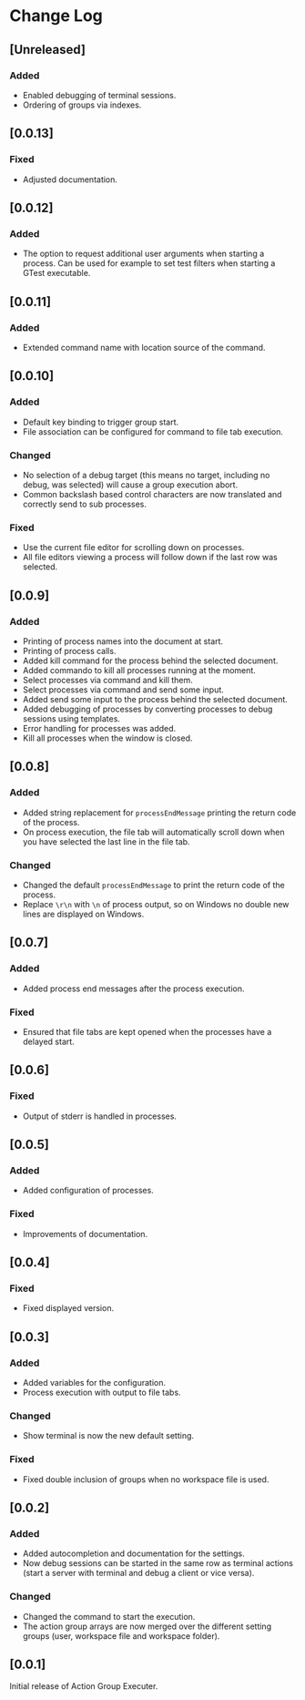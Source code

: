 # Change Log

## [Unreleased]

### Added

* Enabled debugging of terminal sessions.
* Ordering of groups via indexes.

## [0.0.13]

### Fixed

* Adjusted documentation.

## [0.0.12]

### Added

* The option to request additional user arguments when starting a process. Can be used for example to set test filters when starting a GTest executable.

## [0.0.11]

### Added

* Extended command name with location source of the command.

## [0.0.10]

### Added

* Default key binding to trigger group start.
* File association can be configured for command to file tab execution.

### Changed

* No selection of a debug target (this means no target, including no debug, was selected) will cause a group execution abort.
* Common backslash based control characters are now translated and correctly send to sub processes.

### Fixed

* Use the current file editor for scrolling down on processes.
* All file editors viewing a process will follow down if the last row was selected.

## [0.0.9]

### Added

* Printing of process names into the document at start.
* Printing of process calls.
* Added kill command for the process behind the selected document.
* Added commando to kill all processes running at the moment.
* Select processes via command and kill them.
* Select processes via command and send some input.
* Added send some input to the process behind the selected document.
* Added debugging of processes by converting processes to debug sessions using templates.
* Error handling for processes was added.
* Kill all processes when the window is closed.

## [0.0.8]

### Added

* Added string replacement for `processEndMessage` printing the return code of the process.
* On process execution, the file tab will automatically scroll down when you have selected the last line in the file tab.

### Changed

* Changed the default `processEndMessage` to print the return code of the process.
* Replace `\r\n` with `\n` of process output, so on Windows no double new lines are displayed on Windows.

## [0.0.7]

### Added

* Added process end messages after the process execution.

### Fixed

* Ensured that file tabs are kept opened when the processes have a delayed start.

## [0.0.6]

### Fixed

* Output of stderr is handled in processes.

## [0.0.5]

### Added

* Added configuration of processes.

### Fixed

* Improvements of documentation.

## [0.0.4]

### Fixed

* Fixed displayed version.

## [0.0.3]

### Added

* Added variables for the configuration.
* Process execution with output to file tabs.

### Changed

* Show terminal is now the new default setting.

### Fixed

* Fixed double inclusion of groups when no workspace file is used.

## [0.0.2]

### Added

* Added autocompletion and documentation for the settings.
* Now debug sessions can be started in the same row as terminal actions (start a server with terminal and debug a client or vice versa).

### Changed

* Changed the command to start the execution.
* The action group arrays are now merged over the different setting groups (user, workspace file and workspace folder).

## [0.0.1]

Initial release of Action Group Executer.
